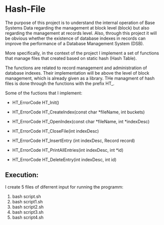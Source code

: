 # Hash-File
The purpose of this project is to understand the internal operation of Base Systems
Data regarding the management at block level (block) but also regarding the management at
records level. Also, through this project it will be obvious whether the existence of database indexes in records can improve
the performance of a Database Management System (DSB). 

More specifically, in the context of the project I implement a set of functions
that manage files that created based on static hash (Hash Table).

The functions are related to record management and administration of database
indexes. Their implementation will be above the level of block management, which
is already given as a library. THe managment of hash files is done through the functions with the prefix HT_.

Some of the fuctions that I implement:

- HΤ_ErrorCode HT_Init()

- HT_ErrorCode HT_CreateIndex(const char *fileName, int buckets)

- HT_ErrorCode HT_OpenIndex(const char *fileName, int *indexDesc)

- HT_ErrorCode HT_CloseFile(int indexDesc)

- HΤ_ErrorCode HΤ_InsertEntry (int indexDesc, Record record)

- HT_ErrorCode HT_PrintAllEntries(int indexDesc, int *id)

- HT_ErrorCode HT_DeleteEntry(int indexDesc, int id)

## Execution:
I create 5 files of diferrent input for running the programm:

1) bash script.sh
2) bash script1.sh
3) bash script2.sh
4) bash script3.sh
5) bash script4.sh
